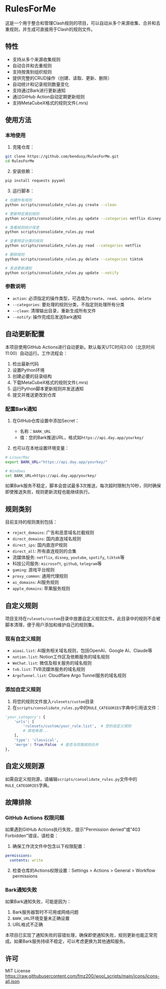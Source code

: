 # RulesForMe

这是一个用于整合和管理Clash规则的项目，可以自动从多个来源收集、合并和去重规则，并生成可直接用于Clash的规则文件。

## 特性

- 支持从多个来源收集规则
- 自动合并和去重规则
- 支持按类别组织规则
- 提供完整的CRUD操作（创建、读取、更新、删除）
- 自动统计和记录规则数量变化
- 支持通过Bark进行更新通知
- 通过GitHub Action自动定期更新规则
- 支持MetaCubeX格式的规则文件(.mrs)

## 使用方法

### 本地使用

1. 克隆仓库：

```bash
git clone https://github.com/bendusy/RulesForMe.git
cd RulesForMe
```

2. 安装依赖：

```bash
pip install requests pyyaml
```

3. 运行脚本：

```bash
# 创建所有规则
python scripts/consolidate_rules.py create --clean

# 更新特定类别规则
python scripts/consolidate_rules.py update --categories netflix disney

# 查看规则统计信息
python scripts/consolidate_rules.py read

# 查看特定分类的规则
python scripts/consolidate_rules.py read --categories netflix

# 删除规则
python scripts/consolidate_rules.py delete --categories tiktok

# 发送更新通知
python scripts/consolidate_rules.py update --notify
```

### 参数说明

- `action`: 必须指定的操作类型，可选值为`create`、`read`、`update`、`delete`
- `--categories`: 要处理的规则分类，不指定则处理所有分类
- `--clean`: 清理输出目录，重新生成所有文件
- `--notify`: 操作完成后发送Bark通知

## 自动更新配置

本项目使用GitHub Actions进行自动更新。默认每天UTC时间3:00（北京时间11:00）自动运行。工作流程会：

1. 检出最新代码
2. 设置Python环境
3. 创建必要的目录结构
4. 下载MetaCubeX格式的规则文件(.mrs)
5. 运行Python脚本更新规则并发送通知
6. 提交并推送更改到仓库

### 配置Bark通知

1. 在GitHub仓库设置中添加Secret：
   - 名称：`BARK_URL`
   - 值：您的Bark推送URL，格式如`https://api.day.app/yourkey/`

2. 也可以在本地设置环境变量：

```bash
# Linux/Mac
export BARK_URL="https://api.day.app/yourkey/"

# Windows
set BARK_URL=https://api.day.app/yourkey/
```

如果Bark服务不稳定，脚本会尝试最多3次推送，每次超时限制为10秒，同时确保即使推送失败，规则更新流程也能继续执行。

## 规则类别

目前支持的规则类别包括：

- `reject_domains`: 广告和恶意域名拦截规则
- `direct_domains`: 国内直连域名规则
- `direct_ips`: 国内直连IP规则
- `direct_all`: 所有直连规则的合集
- 流媒体服务: `netflix`, `disney`, `youtube`, `spotify`, `tiktok`等
- 科技公司服务: `microsoft`, `github`, `telegram`等
- `gaming`: 游戏平台规则
- `proxy_common`: 通用代理规则
- `ai_domains`: AI服务规则
- `apple_domains`: 苹果服务规则

## 自定义规则

项目支持在`rulesets/custom`目录中放置自定义规则文件。此目录中的规则不会被脚本清理，便于用户添加和维护自己的规则集。

### 现有自定义规则

- `aioai.list`: AI服务相关域名规则，包括OpenAI、Google AI、Claude等
- `notion.list`: Notion工作区及依赖服务的域名规则
- `WeChat.list`: 微信及相关服务的域名规则
- `tvb.list`: TVB流媒体服务的域名规则
- `ArgoTunnel.list`: Cloudflare Argo Tunnel服务的域名规则

### 添加自定义规则

1. 将您的规则文件放入`rulesets/custom`目录
2. 在`scripts/consolidate_rules.py`中的`RULE_CATEGORIES`字典中引用该文件：

```python
'your_category': {
    'urls': [
        'rulesets/custom/your_rule.list',  # 您的自定义规则
        # 其他来源...
    ],
    'type': 'classical',
    'merge': True/False  # 是否与同类规则合并
},
```

## 自定义规则源

如需自定义规则源，请编辑`scripts/consolidate_rules.py`文件中的`RULE_CATEGORIES`字典。

## 故障排除

### GitHub Actions 权限问题

如果遇到GitHub Actions执行失败，提示"Permission denied"或"403 Forbidden"错误，请检查：

1. 确保工作流文件中包含以下权限配置：
```yaml
permissions:
  contents: write
```

2. 检查仓库的Actions权限设置：Settings > Actions > General > Workflow permissions

### Bark通知失败

如果Bark通知失败，可能是因为：

1. Bark服务器暂时不可用或网络问题
2. `BARK_URL`环境变量未正确设置
3. URL格式不正确

本项目已实现了通知失败的容错处理，确保即使通知失败，规则更新也能正常完成。如果Bark服务持续不稳定，可以考虑更换为其他通知服务。

## 许可

MIT License
https://raw.githubusercontent.com/fmz200/wool_scripts/main/icons/icons-all.json